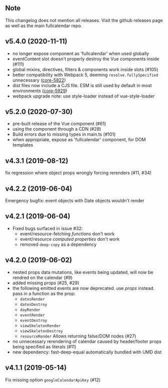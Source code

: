 ## Note

This changelog does not mention all releases.
Visit the github releases page as well as the main fullcalendar repo.

## v5.4.0 (2020-11-11)

- no longer expose component as 'fullcalendar' when used globally
- eventContent slot doesn't properly destroy the Vue components inside (#111)
- global mixins, directives, filters & components work inside slots (#105)
- better compatibility with Webpack 5, deeming `resolve.fullySpecified` unnecessary ([core-5822])
- dist files now include a CJS file. ESM is still used by default in most environments ([core-5929])
- webpack upgrade note: use style-loader instead of vue-style-loader

[core-5822]: https://github.com/fullcalendar/fullcalendar/issues/5822
[core-5929]: https://github.com/fullcalendar/fullcalendar/issues/5929

## v5.2.0 (2020-07-30)

- pre-built release of the Vue component (#61)
- using the component through a CDN (#28)
- Build errors due to missing types in main.ts (#101)
- when appropriate, expose as 'fullcalendar' component, for DOM templates

## v4.3.1 (2019-08-12)

fix regression where object props wrongly forcing rerenders (#11, #34)

## v4.2.2 (2019-06-04)

Emergency bugfix: event objects with Date objects wouldn't render

## v4.2.1 (2019-06-04)

- Fixed bugs surfaced in issue #32:
  - event/resource-fetching *functions* don't work
  - event/resource *computed properties* don't work
  - removed `deep-copy` as a dependency

## v4.2.0 (2019-06-02)

- nested props data mutations, like events being updated,
  will now be rendred on the calendar (#9)
- added missing props (#25, #29)
- the following emitted events are now deprecated.
  use *props* instead. pass in a function as the prop:
  - `datesRender`
  - `datesDestroy`
  - `dayRender`
  - `eventRender`
  - `eventDestroy`
  - `viewSkeletonRender`
  - `viewSkeletonDestroy`
  - `resourceRender`
  Allows returning false/DOM nodes (#27)
- no unnecessary rerendering of calendar caused by header/footer
  props being specified as literals (#11)
- new dependency: fast-deep-equal
  automatically bundled with UMD dist

## v4.1.1 (2019-05-14)

Fix missing option `googleCalendarApiKey` (#12)
